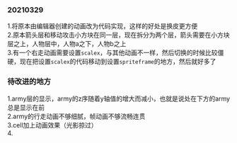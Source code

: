 ### 20210329
1.将原本由编辑器创建的动画改为代码实现，这样的好处是换皮更方便<br>
2.原本箭头层和移动攻击小方块在同一层，现在拆分为两个层，箭头需要在小方块层之上，人物层中，人物a之下，人物b之上<br>
3.有一个右走动画需要设置`scalex`，与其他动画不一样，然后切换的时候比较僵硬，现在把设置`scalex`的代码移动到设置`spriteframe`的地方，然后就好多了<br>

### 待改进的地方
1.army层的显示，army的z序随着y轴值的增大而减小，也就是说处在下方的army总是显示在前<br>
2.army的行走动画不够细腻，帧动画不够流畅连贯<br>
3.cell加上动画效果（光影掠过）<br>
4.
